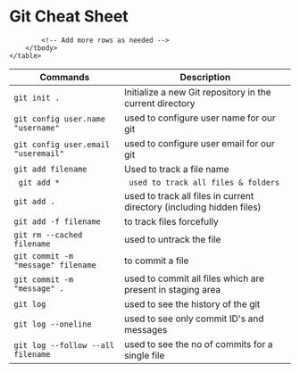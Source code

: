 <!DOCTYPE html>
<html lang="en">
<head>
    <meta charset="UTF-8">
    <meta name="viewport" content="width=device-width, initial-scale=1.0">
    
    
</head>
<body>
    <h1>Git Cheat Sheet</h1>
    <table>
        <thead>
            <tr>
                <th>Commands</th>
                <th>Description</th>
            </tr>
        </thead>
        <tbody>
            <tr>
                <td><code>git init .</code></td>
                <td>Initialize a new Git repository in the current directory</td>
            </tr>
            <tr>
                <td><code>git config user.name "username"</code></td>
                <td>used to configure user name for our git</td>
            </tr>
            <tr>
                <td><code>git config user.email "useremail"</code></td>
                <td>used to configure user email for our git</td>
            </tr>
            <tr>
                <td><code>git add filename</code></td>
                <td>Used to track a file name</td>
            </tr>
            <tr>
                <td><code> git add * </code></td>
                <td><code> used to track all files & folders </code></td>
                </tr>
            <tr>
                <td><code>git add .</code></td>
                <td>used to track all files in current directory (including hidden files)</td>
            </tr>
            <tr>
                <td><code>git add -f filename</code></td>
                <td>to track files forcefully</td>
            </tr>
            <tr>
                <td><code>git rm --cached filename</code></td>
                <td>used to untrack the file</td>
            </tr>
            <tr>
                <td><code>git commit -m "message" filename</code></td>
                <td>to commit a file</td>
            </tr>
            <tr>
                <td><code>git commit -m "message" .</code></td>
                <td>used to commit all files which are present in staging area</td>
            </tr>
            <tr>
                <td><code>git log</code></td>
                <td>used to see the history of the git</td>
            </tr>
            <tr>
                <td><code>git log --oneline</code></td>
                <td>used to see only commit ID's and messages</td>
            </tr>
            <tr>
                <td><code>git log --follow --all filename</code></td>
                <td>used to see the no of commits for a single file</td>
            </tr>

            <!-- Add more rows as needed -->
        </tbody>
    </table>
</body>
</html>
